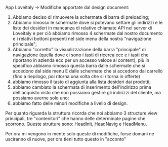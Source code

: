 App Loveitaly -> Modifiche apportate dal design document:


1) Abbiamo deciso di rimuovere la schermata di barra di preloading;
2) Abbiamo rimosso le schermate dove si potevano settare gli indirizzi e le liste dei desideri in mancanza di relative chiamate API nel server di Loveitaly e per ciò abbiamo rimosso 4 schermate dal nostro documento e i relativi bottoni presenti nel side menu della nostra "navigazione principale";
3) Abbiamo "corretto" la visualizzazione della barra "principale" di navigazione (quella dove ci sono i tasti di ricerca ecc e i tasti che riportano in azienda ecc per un accesso veloce al content), più in specifico abbiamo rimosso questa barra dalle schermate che si accedono dal side menu E dalle schermate che si accedono dal carrello (fino a riepilogo, poi ritorna una volta che si ritorna in offerte)
4) abbiamo rimosso il tasto di aggiunta alla lista desideri dai prodotti;
5) abbiamo cambiato la schermata di inserimento dell'indirizzo prima dell'acquisto visto che non possiamo gestire gli indirizzi del cliente, ma possiamo averne solo uno;
6) abbiamo fatto delle minori modifiche a livello di design.

Per quanto riguarda la struttura ricorda che noi abbiamo 3 structure view principali, tre "contenitori" che hanno delle determinate pagine che scorrono. 
Queste strutture sono: HeadInit, HeadNavig e HeadMenu. 

Per ora mi vengono in mente solo queste di modifiche, forse domani ne usciranno di nuove, per ora tieni tutto questo in "acconto"
